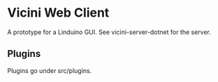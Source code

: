 # Vicini Web Client

A prototype for a Linduino GUI. See vicini-server-dotnet for the server.

## Plugins

Plugins go under src/plugins.